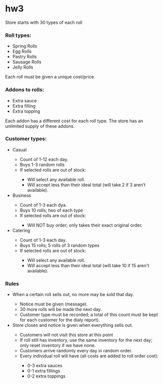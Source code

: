 # hw3

Store starts with 30 types of each roll

### Roll types:
<ul>
  <li>Spring Rolls</li>
  <li>Egg Rolls</li>
  <li>Pastry Rolls</li>
  <li>Sausage Rolls</li>
  <li>Jelly Rolls</li>
</ul>
Each roll must be given a unique cost/price.

### Addons to rolls:
<ul>
  <li>Extra sauce</li>
  <li>Extra filling</li>
  <li>Extra topping</li>
</ul>
Each addon has a different cost for each roll type.
The store has an unlimited supply of these addons.

### Customer types:
<ul>
  <li>Casual</li>
  <ul>
    <li>Count of 1-12 each day.</li>
    <li>Buys 1-3 random rolls</li>
    <li>If selected rolls are out of stock:</li>
      <ul>
        <li>Will select any available roll.</li>
        <li>Will accept less than their ideal total (will take 2 if 3 aren't available).</li>
      </ul>
  </ul>
  <li>Business</li>
  <ul>
    <li>Count of 1-3 each dya.</li>
    <li>Buys 10 rolls; two of each type</li>
    <li>If selected rolls are out of stock:</li>
      <ul>
        <li>Will NOT buy order; only takes their exact original order.</li>
      </ul>
  </ul>
  <li>Catering</li>
  <ul>
    <li>Count of 1-3 each day.</li>
    <li>Buys 15 rolls; 5 rolls of 3 random types</li>
    <li>If selected rolls are out of stock:</li>
      <ul>
        <li>Will select any available roll.</li>
        <li>Will accept less than their ideal total (will take 10 if 15 aren't available).</li>
      </ul>
  </ul>
</ul>

### Rules
<ul>
  <li>When a certain roll sells out, no more may be sold that day.</li>
  <ul>
    <li>Notice must be given (message).</li>
    <li>30 more rolls will be made the next day.</li>
    <li>Customer type must be recorded; a total of this count must be kept for each customer for the dialy report).</li>
  </ul>
  <li>Store closes and notice is given when everything sells out.</li>
  <ul>
    <li>Customers will not visit this store at this point</li>
  <li>If roll still has inventory, use the same inventory for the next day; only reset inventory if we have none.</li>
  <li>Customers arrive randomly every day in random order.</li>
  <li>Every individual roll will have (all costs are added to roll order cost):</li>
    <ul>
      <li>0-3 extra sauces</li>
      <li>0-1 extra fillings</li>
      <li>0-2 extra toppings</li>
    </ul>
  </ul>
